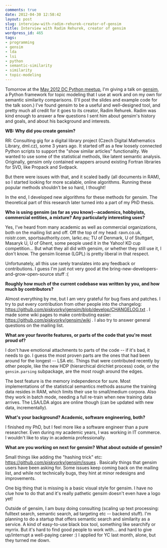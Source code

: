 ```yaml
---
comments: true
date: 2012-04-30 12:58:42
layout: post
slug: interview-with-radim-rehurek-creator-of-gensim
title: Interview with Radim Rehurek, creator of gensim
wordpress_id: 465
tags:
- programming
- gensim
- lda
- lsi
- python
- semantic-similarity
- similarity
- topic-modeling
---
```


Tomorrow at the [May 2012 DC Python meetup](http://meetup.dcpython.org/events/23832731/), I'm giving a talk on [gensim](http://radimrehurek.com/gensim/), a Python framework for topic modeling that I use at work and on my own for semantic similarity comparisons. (I'll post the slides and example code for the talk soon.) I've found gensim to be a useful and well-designed tool, and pretty much all credit for it goes to its creator, Radim Rehurek. Radim was kind enough to answer a few questions I sent him about gensim's history and goals, and about his background and interests.

**WB: Why did you create gensim?**

RR: Consulting gig for a digital library project (Czech Digital
Mathematics Library, dml.cz), some 3 years ago. It started off as a
few loosely connected Python scripts to support the "show similar
articles" functionality. We wanted to use some of the statistical
methods, like latent semantic analysis. Originally, gensim only
contained wrappers around existing Fortran libraries for SVD, like
Propack and Svdpack.

But there were issues with that, and it scaled badly (all documents in
RAM), so I started looking for more scalable, online algorithms.
Running these popular methods shouldn't be so hard, I thought!

In the end, I developed new algorithms for these methods for gensim.
The theoretical part of this research later turned into a part of my
PhD thesis.

<!-- more -->

**Who is using gensim (as far as you know)--academics, hobbyists, commercial entities, a mixture? Any particularly interesting uses?**

Yes, I've heard from many academic as well as commercial
organizations, both on the mailing list and off. Off the top of my
head: ravn.co.uk, roistr.com, sportsauthority.com, larkc.eu; TU of
Denmark, U of Stuttgart, Masaryk U, U of Ghent, some people used it in
the Yahoo! KD cup competition... But what they all did with gensim, or
whether they still use it, I don't know. The gensim license (LGPL) is
pretty liberal in that respect.

Unfortunately, all this use rarely translates into any feedback or
contributions. I guess I'm just not very good at the
bring-new-developers-and-grow-open-source stuff :(


**Roughly how much of the current codebase was written by you, and how much by contributors?**

Almost everything by me, but I am very grateful for bug fixes and
patches. I try to put every contribution from other people into the
changelog: https://github.com/piskvorky/gensim/blob/develop/CHANGELOG.txt
. I made some wiki pages to make contributing easier:
https://github.com/piskvorky/gensim/wiki . I also try to answer
general questions on the mailing list.


**What are your favorite features, or parts of the code that you're most proud of?**

I don't have emotional attachments to parts of the code -- if it's
bad, it needs to go. I guess the most proven parts are the ones that
had been around for the longest -- LSA etc. Things that were
contributed recently by other people, like the new HDP (hierarchical
dirichlet process) code, or the `gensim.parsing` subpackage, are the
most rough around the edges.

The best feature is the memory independence for sure. Most
implementations of the statistical semantics methods assume the
training data resides in RAM, which limits their use to small/medium
corpora. Also they work in batch mode, needing a full re-train when
new training data arrives. The LSA/LDA algos are online though (can be
updated with new data, incrementally).


**What's your background? Academic, software engineering, both?**

I finished my PhD, but I feel more like a software engineer than a
pure researcher. Even during my academic years, I was working in IT
commerce. I wouldn't like to stay in academia professionally.


**What are you working on next for gensim? What about outside of gensim?**

Small things like adding the "hashing trick" etc:
https://github.com/piskvorky/gensim/issues . Basically things that
gensim users have been asking for. Some issues keep coming back on the
mailing list, and while not technically bugs, they hint at minor
redesigns and improvements.

One big thing that is missing is a basic visual style for gensim. I
have no clue how to do that and it's really pathetic gensim doesn't
even have a logo yet!

Outside of gensim, I am busy doing consulting (scaling up text
processing: fulltext search, semantic search, ad targeting etc --
backend stuff). I'm planning to do a startup that offers semantic
search and similarity as a service. A kind of easy-to-use black box
tool, something like searchify or myrrix. But it's hard to find good
people to work with... and hard to give up/interrupt a well-paying
career :) I applied for YC last month, alone, but they turned me down.
